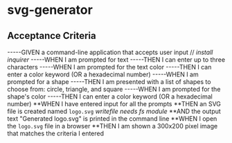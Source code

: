 # svg-generator

## Acceptance Criteria
-----GIVEN a command-line application that accepts user input //  *install inquirer* 
-----WHEN I am prompted for text
-----THEN I can enter up to three characters 
-----WHEN I am prompted for the text color
-----THEN I can enter a color keyword (OR a hexadecimal number)
-----WHEN I am prompted for a shape
-----THEN I am presented with a list of shapes to choose from: circle, triangle, and square
-----WHEN I am prompted for the shape's color
-----THEN I can enter a color keyword (OR a hexadecimal number)
**WHEN I have entered input for all the prompts
**THEN an SVG file is created named `logo.svg` *writefile needs fs module*
**AND the output text "Generated logo.svg" is printed in the command line
**WHEN I open the `logo.svg` file in a browser
**THEN I am shown a 300x200 pixel image that matches the criteria I entered 